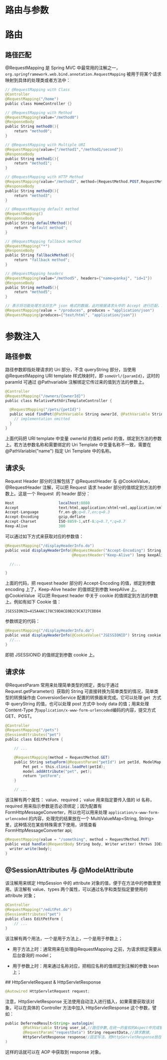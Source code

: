 # 路由与参数

# 路由

## 路径匹配

@RequestMapping 是 Spring MVC 中最常用的注解之一，`org.springframework.web.bind.annotation.RequestMapping` 被用于将某个请求映射到具体的处理类或者方法中：

```java
// @RequestMapping with Class
@Controller
@RequestMapping("/home")
public class HomeController {}

// @RequestMapping with Method
@RequestMapping(value="/method0")
@ResponseBody
public String method0(){
    return "method0";
}

// @RequestMapping with Multiple URI
@RequestMapping(value={"/method1","/method1/second"})
@ResponseBody
public String method1(){
    return "method1";
}

// @RequestMapping with HTTP Method
@RequestMapping(value="/method3", method={RequestMethod.POST,RequestMethod.GET})
@ResponseBody
public String method3(){
    return "method3";
}

// @RequestMapping default method
@RequestMapping()
@ResponseBody
public String defaultMethod(){
    return "default method";
}

// @RequestMapping fallback method
@RequestMapping("*")
@ResponseBody
public String fallbackMethod(){
    return "fallback method";
}

// @RequestMapping headers
@RequestMapping(value="/method5", headers={"name=pankaj", "id=1"})
@ResponseBody
public String method5(){
    return "method5";
}

// 表示将功能处理方法将生产 json 格式的数据，此时根据请求头中的 Accept 进行匹配，如请求头 Accept:application/json 时即可匹配;
@RequestMapping(value = "/produces", produces = "application/json")
@RequestMapping(produces={"text/html", "application/json"})
```

# 参数注入

## 路径参数

路径参数即指处理请求的 Uri 部分，不含 queryString 部分，当使用 @RequestMapping URI template 样式映射时，即 `someUrl/{paramId}`，这时的 paramId 可通过 @Pathvariable 注解绑定它传过来的值到方法的参数上。

```java
@Controller
@RequestMapping("/owners/{ownerId}")
public class RelativePathUriTemplateController {

  @RequestMapping("/pets/{petId}")
  public void findPet(@PathVariable String ownerId, @PathVariable String petId, Model model) {    
    // implementation omitted
  }
}
```

上面代码把 URI template 中变量 ownerId 的值和 petId 的值，绑定到方法的参数上。若方法参数名称和需要绑定的 Uri Template 中变量名称不一致，需要在@PathVariable("name") 指定 Uri Template 中的名称。

## 请求头

Request Header 部分的注解包括了 @RequestHeader 与 @CookieValue，@RequestHeader 注解，可以把 Request 请求 header 部分的值绑定到方法的参数上。这是一个 Request  的 header 部分：

```s
Host                    localhost:8080
Accept                  text/html,application/xhtml+xml,application/xml;q=0.9
Accept-Language         fr,en-gb;q=0.7,en;q=0.3
Accept-Encoding         gzip,deflate
Accept-Charset          ISO-8859-1,utf-8;q=0.7,*;q=0.7
Keep-Alive              300
```

可以通过如下方式来获取对应的参数值：

```java
@RequestMapping("/displayHeaderInfo.do")
public void displayHeaderInfo(@RequestHeader("Accept-Encoding") String encoding,
                              @RequestHeader("Keep-Alive") long keepAlive)  {

  //...

}
```

上面的代码，把 request header 部分的 Accept-Encoding 的值，绑定到参数 encoding 上了，Keep-Alive header 的值绑定到参数 keepAlive 上。@CookieValue  可以把 Request header 中关于 cookie 的值绑定到方法的参数上。例如有如下 Cookie 值：

``` 
JSESSIONID=415A4AC178C59DACE0B2C9CA727CDD84
```

参数绑定的代码：

```java
@RequestMapping("/displayHeaderInfo.do")
public void displayHeaderInfo(@CookieValue("JSESSIONID") String cookie)  {
  //...
}
```

即把 JSESSIONID 的值绑定到参数 cookie 上。

## 请求体

@RequestParam 常用来处理简单类型的绑定，类似于通过 Request.getParameter()  获取的 String 可直接转换为简单类型的情况，简单类型的转换操作由 ConversionService 配置的转换器来完成。它可以处理 get  方式中 queryString 的值，也可以处理 post 方式中 body data 的值；用来处理 Content-Type 为`application/x-www-form-urlencoded`编码的内容，提交方式 GET、POST。

```java
@Controller
@RequestMapping("/pets")
@SessionAttributes("pet")
public class EditPetForm {

    // ...

    @RequestMapping(method = RequestMethod.GET)
    public String setupForm(@RequestParam("petId") int petId, ModelMap model) {
        Pet pet = this.clinic.loadPet(petId);
        model.addAttribute("pet", pet);
        return "petForm";
    }

    // ...
```

该注解有两个属性： value、required； value 用来指定要传入值的 id 名称，required 用来指示参数是否必须绑定；因为配置有 FormHttpMessageConverter，所以也可以用来处理 `application/x-www-form-urlencoded` 的内容，处理完的结果放在一个 MultiValueMap<String, String>里，这种情况在某些特殊需求下使用，详情查看 FormHttpMessageConverter api;

```java
@RequestMapping(value = "/something", method = RequestMethod.PUT)
public void handle(@RequestBody String body, Writer writer) throws IOException {
  writer.write(body);
}
```

## @SessionAttributes 与 @ModelAttribute

该注解用来绑定 HttpSession 中的 attribute 对象的值，便于在方法中的参数里使用。该注解有 value、types 两个属性，可以通过名字和类型指定要使用的 attribute 对象；

```java
@Controller
@RequestMapping("/editPet.do")
@SessionAttributes("pet")
public class EditPetForm {
    // ...
}
```

该注解有两个用法，一个是用于方法上，一个是用于参数上；

- 用于方法上时：通常用来在处理@RequestMapping 之前，为请求绑定需要从后台查询的 model；

- 用于参数上时：用来通过名称对应，把相应名称的值绑定到注解的参数 bean 上；

## HttpServletRequest & HttpServletResponse

```java
@Autowired HttpServletRequest request;
```

注意，HttpServletResponse 无法使用自动注入进行插入，如果需要获取该对象，可以在具体的 Controller 方法中加入 HttpServletResponse 这个参数，譬如：

```java
public DeferredResult<String> autologin(
        @PathVariable String user_id,//路徑參數,在统一的鉴权的Aspect中完成替换
        @RequestParam("requestData") String requestData,//請求數據,
        HttpServletResponse response//固定写法，把HttpServletResponse放在最后
)
```

这样的话就可以在 AOP 中获取到 response 对象。
